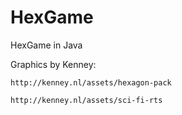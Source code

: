 # HexGame

HexGame in Java

Graphics by Kenney:

	http://kenney.nl/assets/hexagon-pack

	http://kenney.nl/assets/sci-fi-rts
